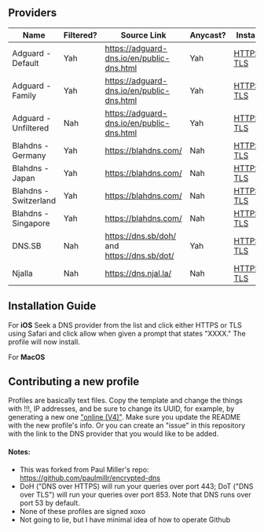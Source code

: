 ## Providers

| Name                  | Filtered? | Source Link                                 | Anycast? | Install                                                                                                                                                                                                                                            |
| --------------------- | --------- | ------------------------------------------- | -------- | -------------------------------------------------------------------------------------------------------------------------------------------------------------------------------------------------------------------------------------------------- |
| Adguard - Default     | Yah       | https://adguard-dns.io/en/public-dns.html   | Yah      | [HTTPS](https://github.com/Undercook1799/layer7-dns-profiles/blob/master/profiles/adguard-default-https.mobileconfig), [TLS](https://github.com/Undercook1799/layer7-dns-profiles/blob/master/profiles/adguard-default-tls.mobileconfig)           |
| Adguard - Family      | Yah       | https://adguard-dns.io/en/public-dns.html   | Yah      | [HTTPS](https://github.com/Undercook1799/layer7-dns-profiles/blob/master/profiles/adguard-family-https.mobileconfig), [TLS](https://github.com/Undercook1799/layer7-dns-profiles/blob/master/profiles/adguard-family-tls.mobileconfig)             |
| Adguard - Unfiltered  | Nah       | https://adguard-dns.io/en/public-dns.html   | Yah      | [HTTPS](https://github.com/Undercook1799/layer7-dns-profiles/blob/master/profiles/adguard-nonfiltering-https.mobileconfig), [TLS](https://github.com/Undercook1799/layer7-dns-profiles/blob/master/profiles/adguard-nonfiltering-tls.mobileconfig) |
| Blahdns - Germany     | Yah       | https://blahdns.com/                        | Nah      | [HTTPS](https://github.com/Undercook1799/layer7-dns-profiles/blob/master/profiles/blahdns-germany-https.mobileconfig), [TLS](https://github.com/Undercook1799/layer7-dns-profiles/blob/master/profiles/blahdns-germany-tls.mobileconfig)           |
| Blahdns - Japan       | Yah       | https://blahdns.com/                        | Nah      | [HTTPS](https://github.com/Undercook1799/layer7-dns-profiles/blob/master/profiles/blahdns-japan-https.mobileconfig), [TLS](https://github.com/Undercook1799/layer7-dns-profiles/blob/master/profiles/blahdns-japan-tls.mobileconfig)               |
| Blahdns - Switzerland | Yah       | https://blahdns.com/                        | Nah      | [HTTPS](https://github.com/Undercook1799/layer7-dns-profiles/blob/master/profiles/blahdns-switzerland-https.mobileconfig), [TLS](https://github.com/Undercook1799/layer7-dns-profiles/blob/master/profiles/blahdns-switzerland-tls.mobileconfig)   |
| Blahdns - Singapore   | Yah       | https://blahdns.com/                        | Nah      | [HTTPS](https://github.com/Undercook1799/layer7-dns-profiles/blob/master/profiles/blahdns-singapore-https.mobileconfig), [TLS](https://github.com/Undercook1799/layer7-dns-profiles/blob/master/profiles/blahdns-singapore-tls.mobileconfig)       |
| DNS.SB                | Nah       | https://dns.sb/doh/ and https://dns.sb/dot/ | Yah      | [HTTPS](https://github.com/Undercook1799/layer7-dns-profiles/blob/master/profiles/dns.sb-https.mobileconfig), [TLS](https://github.com/Undercook1799/layer7-dns-profiles/blob/master/profiles/dns.sb-tls.mobileconfig)                             |
| Njalla                | Nah       | https://dns.njal.la/                        | Nah      | [HTTPS](https://github.com/Undercook1799/layer7-dns-profiles/blob/master/profiles/njalla-https.mobileconfig), [TLS](https://github.com/Undercook1799/layer7-dns-profiles/blob/master/profiles/njalla-tls.mobileconfig)                             |

## Installation Guide

For **iOS**
Seek a DNS provider from the list and click either HTTPS or TLS using Safari and click allow when given a prompt that states "XXXX." The profile will now install.

For **MacOS**

## Contributing a new profile

Profiles are basically text files. Copy the template and change the things with !!!, IP addresses, and be sure to change its UUID, for example, by generating a new one ["online (V4)"](https://www.uuidgenerator.net/). Make sure you update the README with the new profile's info. Or you can create an "issue" in this repository with the link to the DNS provider that you would like to be added.

#### Notes:

- This was forked from Paul Miller's repo: https://github.com/paulmillr/encrypted-dns
- DoH ("DNS over HTTPS) will run your queries over port 443; DoT ("DNS over TLS") will run your queries over port 853. Note that DNS runs over port 53 by default.
- None of these profiles are signed xoxo
- Not going to lie, but I have minimal idea of how to operate Github
